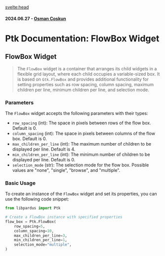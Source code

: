 <svelte:head>

<title>Ptk Documentation: FlowBox Widget</title>
<meta name="description" content="Explore the FlowBox widget in Ptk, based on Gtk.FlowBox. Learn how to create flexible grid layouts with variable-sized child widgets, and set properties like row spacing, column spacing, and selection mode for enhanced user interaction in GTK+ applications.">
<meta property="og:title" content="Ptk Documentation: FlowBox Widget">
<meta property="og:description" content="Explore the FlowBox widget in Ptk, based on Gtk.FlowBox. Learn how to create flexible grid layouts with variable-sized child widgets, and set properties like row spacing, column spacing, and selection mode for enhanced user interaction in GTK+ applications.">
<meta property="og:image" content="https://raw.githubusercontent.com/pardus/pardus.github.io/main/src/lib/assets/logo.svg">
<meta property="og:url" content="https://pardus.github.io/wiki/libpardus/flowbox">
<meta name="twitter:card" content="summary_large_image">
<meta name="twitter:title" content="Ptk Documentation: FlowBox Widget">
<meta name="twitter:description" content="Explore the FlowBox widget in Ptk, based on Gtk.FlowBox. Learn how to create flexible grid layouts with variable-sized child widgets, and set properties like row spacing, column spacing, and selection mode for enhanced user interaction in GTK+ applications.">
<meta name="twitter:image" content="https://raw.githubusercontent.com/pardus/pardus.github.io/main/src/lib/assets/logo.svg">
</svelte:head>

#### 2024.06.27 - [Osman Coskun](https://github.com/osmancoskun)

# Ptk Documentation: FlowBox Widget

## FlowBox Widget

> The `FlowBox` widget is a container that arranges its child widgets in a flexible grid layout, where each child occupies a variable-sized box. It is based on `Gtk.FlowBox` and provides additional functionality for setting properties such as row spacing, column spacing, maximum children per line, minimum children per line, and selection mode.

### Parameters

The `FlowBox` widget accepts the following parameters with their types:

- `row_spacing` (int): The space in pixels between rows of the flow box. Default is 0.
- `column_spacing` (int): The space in pixels between columns of the flow box. Default is 0.
- `max_children_per_line` (int): The maximum number of children to be displayed per line. Default is 4.
- `min_children_per_line` (int): The minimum number of children to be displayed per line. Default is 0.
- `selection_mode` (str): The selection mode for the flow box. Possible values are "none", "single", "browse", and "multiple".

### Basic Usage

To create an instance of the `FlowBox` widget and set its properties, you can use the following code snippet:

```python
from libpardus import Ptk

# Create a FlowBox instance with specified properties
flow_box = Ptk.FlowBox(
    row_spacing=5,
    column_spacing=10,
    max_children_per_line=3,
    min_children_per_line=1,
    selection_mode="multiple",
)
```
